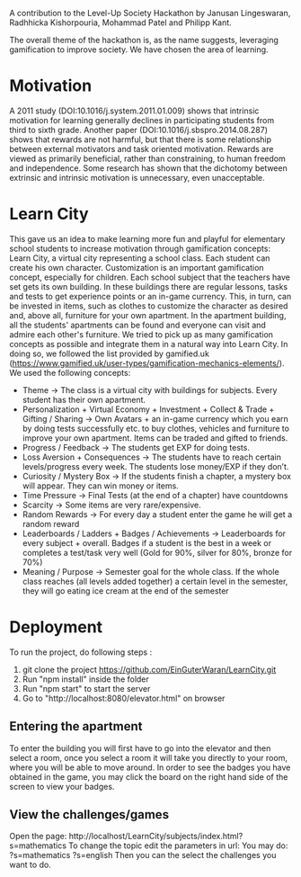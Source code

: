 A contribution to the Level-Up Society Hackathon by Janusan Lingeswaran, Radhhicka Kishorpouria, Mohammad Patel and Philipp Kant.

The overall theme of the hackathon is, as the name suggests, leveraging gamification to improve society. We have chosen the area of learning.
# Motivation
A 2011 study (DOI:10.1016/j.system.2011.01.009) shows that intrinsic motivation for learning generally declines in participating students from third to sixth grade.
Another paper (DOI:10.1016/j.sbspro.2014.08.287) shows that rewards are not harmful, but that there is some relationship between external motivators and task oriented motivation. Rewards are viewed as primarily beneficial, rather than constraining, to human freedom and independence. Some research has shown that
the dichotomy between extrinsic and intrinsic motivation is unnecessary, even unacceptable.
# Learn City
This gave us an idea to make learning more fun and playful for elementary school students to increase motivation through gamification concepts:
Learn City, a virtual city representing a school class.
Each student can create his own character. Customization is an important gamification concept, especially for children.
Each school subject that the teachers have set gets its own building. In these buildings there are regular lessons, tasks and tests to get experience points or an in-game currency. 
This, in turn, can be invested in items, such as clothes to customize the character as desired and, above all, furniture for your own apartment. In the apartment building, all the students' apartments can be found and everyone can visit and admire each other's furniture.
We tried to pick up as many gamification concepts as possible and integrate them in a natural way into Learn City. In doing so, we followed the list provided by gamified.uk (https://www.gamified.uk/user-types/gamification-mechanics-elements/).
We used the following concepts:
- Theme → The class is a virtual city with buildings for subjects. Every student has their own apartment.
- Personalization + Virtual Economy + Investment + Collect & Trade + Gifting / Sharing → Own Avatars + an in-game currency which you earn by doing tests successfully etc. to buy  clothes, vehicles and furniture to improve your own apartment. Items can be traded and gifted to friends.
- Progress / Feedback → The students get EXP for doing tests.
- Loss Aversion + Consequences → The students have to reach certain levels/progress every week. The students lose money/EXP if they don’t.
- Curiosity / Mystery Box → If the students finish a chapter, a mystery box will appear. They can win money or items.
- Time Pressure → Final Tests (at the end of a chapter) have countdowns
- Scarcity → Some items are very rare/expensive.
- Random Rewards → For every day a student enter the game he will get a random reward
- Leaderboards / Ladders + Badges / Achievements → Leaderboards for every subject + overall. Badges if a student is the best in a week or completes a test/task very well (Gold for 90%, silver for 80%, bronze for 70%)
- Meaning / Purpose → Semester goal for the whole class. If the whole class reaches (all levels added together) a certain level in the semester, they will go eating ice cream at the end of the semester


# Deployment
To run the project, do following steps :
1. git clone the project https://github.com/EinGuterWaran/LearnCity.git
2. Run "npm install" inside the folder
3. Run "npm start" to start the server
4. Go to "http://localhost:8080/elevator.html" on browser
## Entering the apartment
To enter the building you will first have to go into the elevator and then select a room, once you select a room it will take you directly to your room, where you will be able to move around. In order to see the badges you have obtained in the game, you may click the board on the right hand side of the screen to view your badges. 

## View the challenges/games
Open the page: http://localhost/LearnCity/subjects/index.html?s=mathematics
To change the topic edit the parameters in url:
You may do:
?s=mathematics
?s=english
Then you can the select the challenges you want to do.




